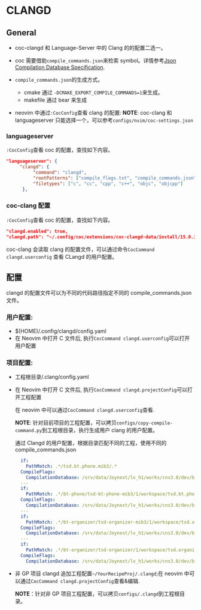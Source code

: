 # CLANGD

## General

- coc-clangd 和 Language-Server 中的 Clang 的的配置二选一。

- coc 需要借助`compile_commands.json`来检索 symbol。详情参考[Json Compilation Database Specification].

- `compile_commands.json`的生成方式。

  - cmake 通过 `-DCMAKE_EXPORT_COMPILE_COMMANDS=1`来生成。
  - makefile 通过 bear 来生成

- neovim 中通过`:CocConfig`查看 clang 的配置:
  **NOTE**: coc-clang 和 languageserver 只能选择一个，可以参考`configs/nvim/coc-settings.json`

### languageserver

`:CocConfig`查看 coc 的配置，查找如下内容。

```json
"languageserver": {
     "clangd": {
          "command": "clangd",
          "rootPatterns": ["compile_flags.txt", "compile_commands.json"],
          "filetypes": ["c", "cc", "cpp", "c++", "objc", "objcpp"]
      },
```

### coc-clang 配置

`:CocConfig`查看 coc 的配置，查找如下内容。

```json
"clangd.enabled": true,
"clangd.path": "~/.config/coc/extensions/coc-clangd-data/install/15.0.3/clangd_15.0.3/bin/clangd"
```

coc-clang 会读取 clang 的配置文件，可以通过命令`CocCommand clangd.userconfig` 查看 CLangd 的用户配置。

## 配置

clangd 的配置文件可以为不同的代码路径指定不同的 compile_commands.json 文件。

### 用户配置:

- $(HOME)/.config/clangd/config.yaml
- 在 Neovim 中打开 C 文件后, 执行`CocCommand clangd.userconfig`可以打开用户配置

### 项目配置:

- 工程根目录/.clang/config.yaml
- 在 Neovim 中打开 C 文件后, 执行`CocCommand clangd.projectConfig`可以打开工程配置

  在 neovim 中可以通过`CocCommand clangd.userconfig`查看.

  **NOTE**: 针对目前项目的工程配置，可以拷贝`configs/copy-compile-command.py`到工程根目录，执行生成用户 clang 的用户配置。

  通过 Clangd 的用户配置，根据目录匹配不同的工程，使用不同的 compile_commands.json

  ```yaml
    if:
      PathMatch: .*/tsd.bt.phone.mib3/.*
    CompileFlags:
      CompilationDatabase: /srv/data/Joynext/lv_h1/works/cns3.0/dev/build/phone/phonemanager/tsd-phonemanager-target/1/workspace
    ---
    if:
      PathMatch: .*/bt-phone/tsd-bt-phone-mib3/1/workspace/tsd.bt.phone.mib3/.*
    CompileFlags:
      CompilationDatabase: /srv/data/Joynext/lv_h1/works/cns3.0/dev/build/phone/bt-phone/tsd-bt-phone-mib3-target/1/workspace
    ---
    if:
      PathMatch: .*/bt-organizer/tsd-organizer-mib3/1/workspace/tsd.organizer.mib3/.*
    CompileFlags:
      CompilationDatabase: /srv/data/Joynext/lv_h1/works/cns3.0/dev/build/phone/bt-organizer/tsd-organizer-mib3-dev/1/workspace
    ---
    if:
      PathMatch: .*/bt-organizer/tsd-organizer/1/workspace/tsd.organizer/.*
    CompileFlags:
      CompilationDatabase: /srv/data/Joynext/lv_h1/works/cns3.0/dev/build/phone/bt-organizer/tsd-organizer-dev/1/workspace

  ```

- 非 GP 项目 clangd 追加工程配置`~/YourRecipeProj/.clangd`;在 neovim 中可以通过`CocCommand clangd.projectConfig`查看&编辑.

  **NOTE**：针对非 GP 项目工程配置，可以拷贝`configs/.clangd`到工程根目录。

[1]: https://clangd.llvm.org/extensions.html
[2]: https://github.com/clangd/coc-clangd
[3]: https://github.com/clangd/clangd/issues/987
[clang-compilation-database-config]: https://clangd.llvm.org/config.html#compilationdatabase
[json compilation database specification]: https://clang.llvm.org/docs/JSONCompilationDatabase.html
[coc-clangd官方文档]: https://gitee.com/dllvhaobo/coc-clangd/blob/master/README.md

